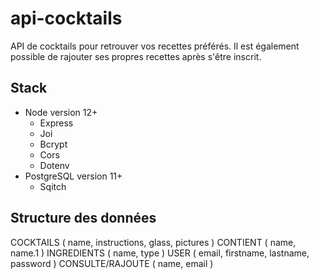# api-cocktails

<description>

API de cocktails pour retrouver vos recettes préférés. Il est également possible de rajouter ses propres recettes après s'être inscrit.

<description>

## Stack

- Node version 12+
  - Express
  - Joi
  - Bcrypt
  - Cors
  - Dotenv
- PostgreSQL version 11+
  - Sqitch

## Structure des données

<mcd>

COCKTAILS ( name, instructions, glass, pictures )
CONTIENT ( name, name.1 )
INGREDIENTS ( name, type )
USER ( email, firstname, lastname, password )
CONSULTE/RAJOUTE ( name, email )